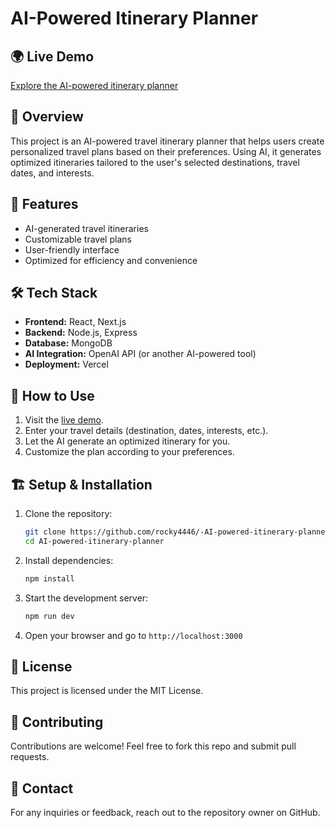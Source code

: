 # AI-Powered Itinerary Planner

## 🌍 Live Demo
[Explore the AI-powered itinerary planner](https://v0-custom-travel-itinerary.vercel.app/)

## 📌 Overview
This project is an AI-powered travel itinerary planner that helps users create personalized travel plans based on their preferences. Using AI, it generates optimized itineraries tailored to the user's selected destinations, travel dates, and interests.

## 🚀 Features
- AI-generated travel itineraries
- Customizable travel plans
- User-friendly interface
- Optimized for efficiency and convenience

## 🛠️ Tech Stack
- **Frontend:** React, Next.js
- **Backend:** Node.js, Express
- **Database:** MongoDB
- **AI Integration:** OpenAI API (or another AI-powered tool)
- **Deployment:** Vercel

## 📖 How to Use
1. Visit the [live demo](https://v0-custom-travel-itinerary.vercel.app/).
2. Enter your travel details (destination, dates, interests, etc.).
3. Let the AI generate an optimized itinerary for you.
4. Customize the plan according to your preferences.

## 🏗️ Setup & Installation
1. Clone the repository:
   ```bash
   git clone https://github.com/rocky4446/-AI-powered-itinerary-planner.git
   cd AI-powered-itinerary-planner
   ```
2. Install dependencies:
   ```bash
   npm install
   ```
3. Start the development server:
   ```bash
   npm run dev
   ```
4. Open your browser and go to `http://localhost:3000`

## 📜 License
This project is licensed under the MIT License.

## 🤝 Contributing
Contributions are welcome! Feel free to fork this repo and submit pull requests.

## 📧 Contact
For any inquiries or feedback, reach out to the repository owner on GitHub.

